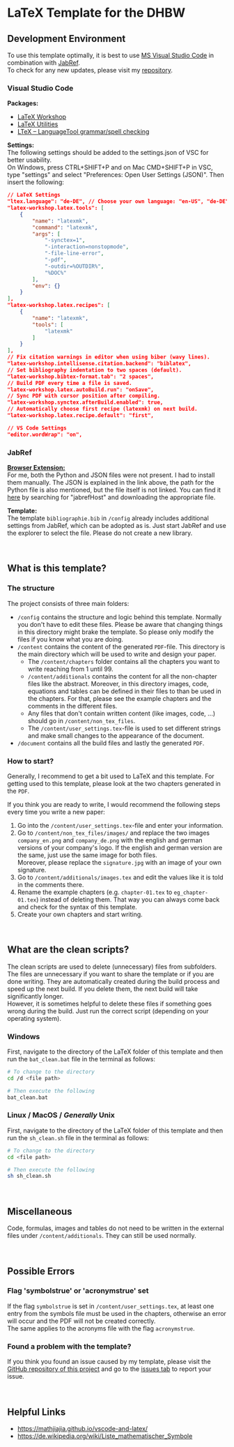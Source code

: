 # LaTeX Template for the DHBW

## Development Environment
To use this template optimally, it is best to use [MS Visual Studio Code](https://code.visualstudio.com) in combination with [JabRef](https://www.jabref.org).  
To check for any new updates, please visit my [repository](https://github.com/tim-bsm/dhbw_latex-template).

### Visual Studio Code
**Packages:**  
- [LaTeX Workshop](https://marketplace.visualstudio.com/items?itemName=James-Yu.latex-workshop)
- [LaTeX Utilities](https://marketplace.visualstudio.com/items?itemName=tecosaur.latex-utilities)
- [LTeX – LanguageTool grammar/spell checking](https://marketplace.visualstudio.com/items?itemName=valentjn.vscode-ltex)

**Settings:**  
The following settings should be added to the settings.json of VSC for better usability.  
On Windows, press CTRL+SHIFT+P and on Mac CMD+SHIFT+P in VSC, type "settings" and select "Preferences: Open User Settings (JSON)". Then insert the following:

```json
// LaTeX Settings
"ltex.language": "de-DE", // Choose your own language: "en-US", "de-DE", ...
"latex-workshop.latex.tools": [
    {
        "name": "latexmk",
        "command": "latexmk",
        "args": [
            "-synctex=1",
            "-interaction=nonstopmode",
            "-file-line-error",
            "-pdf",
            "-outdir=%OUTDIR%",
            "%DOC%"
        ],
        "env": {}
    }
],
"latex-workshop.latex.recipes": [
    {
        "name": "latexmk",
        "tools": [
            "latexmk"
        ]
    }
],
// Fix citation warnings in editor when using biber (wavy lines).
"latex-workshop.intellisense.citation.backend": "biblatex",
// Set bibliography indentation to two spaces (default).
"latex-workshop.bibtex-format.tab": "2 spaces",
// Build PDF every time a file is saved.
"latex-workshop.latex.autoBuild.run": "onSave",
// Sync PDF with cursor position after compiling.
"latex-workshop.synctex.afterBuild.enabled": true,
// Automatically choose first recipe (latexmk) on next build.
"latex-workshop.latex.recipe.default": "first",

// VS Code Settings
"editor.wordWrap": "on",
```

### JabRef
**[Browser Extension:](https://docs.jabref.org/collect/jabref-browser-extension)**  
For me, both the Python and JSON files were not present. I had to install them manually. The JSON is explained in the link above, the path for the Python file is also mentioned, but the file itself is not linked. You can find it [here](https://github.com/JabRef/jabref/) by searching for "jabrefHost" and downloading the appropriate file.

**Template:**  
The template ```bibliographie.bib``` in ```/config``` already includes additional settings from JabRef, which can be adopted as is. Just start JabRef and use the explorer to select the file. Please do not create a new library.



&nbsp;
## What is this template?

### The structure
The project consists of three main folders:
- ```/config``` contains the structure and logic behind this template. Normally you don't have to edit these files. Please be aware that changing things in this directory might brake the template. So please only modify the files if you know what you are doing.
- ```/content``` contains the content of the generated ```PDF```-file. This directory is the main directory which will be used to write and design your paper.
    - The ```/content/chapters``` folder contains all the chapters you want to write reaching from 1 until 99.
    - ```/content/additionals``` contains the content for all the non-chapter files like the abstract. Moreover, in this directory images, code, equations and tables can be defined in their files to than be used in the chapters. For that, please see the example chapters and the comments in the different files.
    - Any files that don't contain written content (like images, code, ...) should go in ```/content/non_tex_files```.
    - The ```/content/user_settings.tex```-file is used to set different strings and make small changes to the appearance of the document.
- ```/document``` contains all the build files and lastly the generated ```PDF```.

### How to start?

Generally, I recommend to get a bit used to LaTeX and this template. For getting used to this template, please look at the two chapters generated in the ```PDF```. 

If you think you are ready to write, I would recommend the following steps every time you write a new paper:
1. Go into the ```/content/user_settings.tex```-file and enter your information.
2. Go to ```/content/non_tex_files/images/``` and replace the two images ```company_en.png``` and ```company_de.png``` with the english and german versions of your company's logo. If the english and german version are the same, just use the same image for both files.  
Moreover, please replace the ```signature.jpg``` with an image of your own signature.
3. Go to ```/content/additionals/images.tex``` and edit the values like it is told in the comments there. 
4. Rename the example chapters (e.g. ```chapter-01.tex``` to ```eg_chapter-01.tex```) instead of deleting them. That way you can always come back and check for the syntax of this template.
5. Create your own chapters and start writing. 


&nbsp;
## What are the clean scripts?
The clean scripts are used to delete (unnecessary) files from subfolders. The files are unnecessary if you want to share the template or if you are done writing. They are automatically created during the build process and speed up the next build. If you delete them, the next build will take significantly longer.  
However, it is sometimes helpful to delete these files if something goes wrong during the build. Just run the correct script (depending on your operating system).

### Windows
First, navigate to the directory of the LaTeX folder of this template and then run the ```bat_clean.bat``` file in the terminal as follows:
```bash
# To change to the directory
cd /d <file path>

# Then execute the following
bat_clean.bat
```

### Linux / MacOS / _Generally_ Unix
First, navigate to the directory of the LaTeX folder of this template and then run the ```sh_clean.sh``` file in the terminal as follows:
```bash
# To change to the directory
cd <file path>

# Then execute the following
sh sh_clean.sh
```


&nbsp;
## Miscellaneous
Code, formulas, images and tables do not need to be written in the external files under ```/content/additionals```. They can still be used normally.


&nbsp;
## Possible Errors

### Flag 'symbolstrue' or 'acronymstrue' set
If the flag `symbolstrue` is set in ```/content/user_settings.tex```, at least one entry from the symbols file must be used in the chapters, otherwise an error will occur and the PDF will not be created correctly.  
The same applies to the acronyms file with the flag `acronymstrue`.

### Found a problem with the template?
If you think you found an issue caused by my template, please visit the [GitHub repository of this project](https://github.com/tim-bsm/dhbw_latex-template) and go to the [issues tab](https://github.com/tim-bsm/dhbw_latex-template/issues) to report your issue.


&nbsp;
## Helpful Links
- https://mathjiajia.github.io/vscode-and-latex/
- https://de.wikipedia.org/wiki/Liste_mathematischer_Symbole
